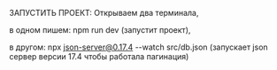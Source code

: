 ЗАПУСТИТЬ ПРОЕКТ:
Открываем два терминала,

в одном пишем: npm run dev (запустит проект),

в другом: npx json-server@0.17.4 --watch src/db.json (запускает json сервер версии 17.4 чтобы работала пагинация)
